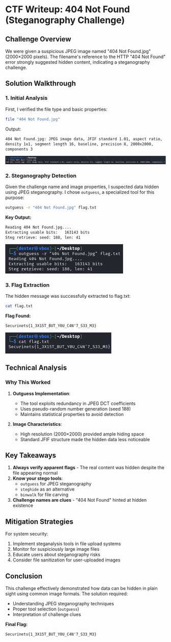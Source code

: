 # **CTF Writeup: 404 Not Found (Steganography Challenge)**

## **Challenge Overview**

We were given a suspicious JPEG image named "404 Not Found.jpg" (2000×2000 pixels). The filename's reference to the HTTP "404 Not Found" error strongly suggested hidden content, indicating a steganography challenge.

## **Solution Walkthrough**

### **1. Initial Analysis**

First, I verified the file type and basic properties:

```bash
file "404 Not Found.jpg"
```

Output:

```
404 Not Found.jpg: JPEG image data, JFIF standard 1.01, aspect ratio, density 1x1, segment length 16, baseline, precision 8, 2000x2000, components 3
```

![Alt text](img/1.png)

### **2. Steganography Detection**

Given the challenge name and image properties, I suspected data hidden using JPEG steganography. I chose `outguess`, a specialized tool for this purpose:

```bash
outguess -r "404 Not Found.jpg" flag.txt
```

**Key Output:**

```
Reading 404 Not Found.jpg....
Extracting usable bits:   163143 bits
Steg retrieve: seed: 188, len: 41
```

![Alt text](img/2.png)

### **3. Flag Extraction**

The hidden message was successfully extracted to flag.txt:

```bash
cat flag.txt
```

**Flag Found:**

```
Securinets{1_3X15T_BUT_Y0U_C4N'7_S33_M3}
```

![Alt text](img/3.png)

## **Technical Analysis**

### **Why This Worked**

1. **Outguess Implementation**:

   - The tool exploits redundancy in JPEG DCT coefficients
   - Uses pseudo-random number generation (seed 188)
   - Maintains statistical properties to avoid detection

2. **Image Characteristics**:
   - High resolution (2000×2000) provided ample hiding space
   - Standard JFIF structure made the hidden data less noticeable

## **Key Takeaways**

1. **Always verify apparent flags** - The real content was hidden despite the file appearing normal
2. **Know your stego tools**:
   - `outguess` for JPEG steganography
   - `steghide` as an alternative
   - `binwalk` for file carving
3. **Challenge names are clues** - "404 Not Found" hinted at hidden existence

## **Mitigation Strategies**

For system security:

1. Implement steganalysis tools in file upload systems
2. Monitor for suspiciously large image files
3. Educate users about steganography risks
4. Consider file sanitization for user-uploaded images

## **Conclusion**

This challenge effectively demonstrated how data can be hidden in plain sight using common image formats. The solution required:

- Understanding JPEG steganography techniques
- Proper tool selection (`outguess`)
- Interpretation of challenge clues

**Final Flag:**

```
Securinets{1_3X15T_BUT_Y0U_C4N'7_S33_M3}
```

